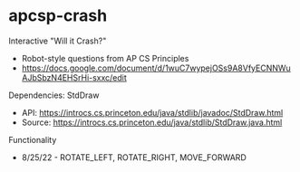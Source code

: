 # apcsp-crash

Interactive "Will it Crash?"
* Robot-style questions from AP CS Principles
* https://docs.google.com/document/d/1wuC7wypejOSs9A8VfyECNNWuAJbSbzN4EHSrHi-sxxc/edit

Dependencies: StdDraw
* API: https://introcs.cs.princeton.edu/java/stdlib/javadoc/StdDraw.html
* Source: https://introcs.cs.princeton.edu/java/stdlib/StdDraw.java.html

Functionality
* 8/25/22 - ROTATE_LEFT, ROTATE_RIGHT, MOVE_FORWARD
